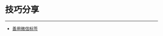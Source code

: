 # 技巧分享

---

<!-- ex_nonav -->

* [善用微信标签](/chang-jian-wen-ti/ji-qiao-fen-xiang/wei-xin-biao-qian.md)



